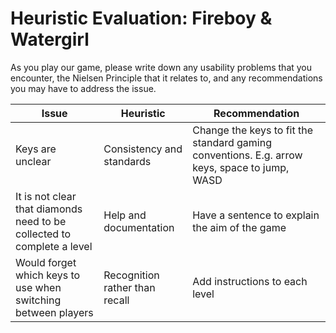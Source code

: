 # Heuristic Evaluation: Fireboy & Watergirl

As you play our game, please write down any usability problems that you encounter, the Nielsen Principle that it relates to, and any recommendations you may have to address the issue. 

| Issue | Heuristic | Recommendation |
| --- | --- | --- |
| Keys are unclear | Consistency and standards | Change the keys to fit the standard gaming conventions. E.g. arrow keys, space to jump, WASD |
| It is not clear that diamonds need to be collected to complete a level | Help and documentation | Have a sentence to explain the aim of the game |
| Would forget which keys to use when switching between players | Recognition rather than recall | Add instructions to each level |
